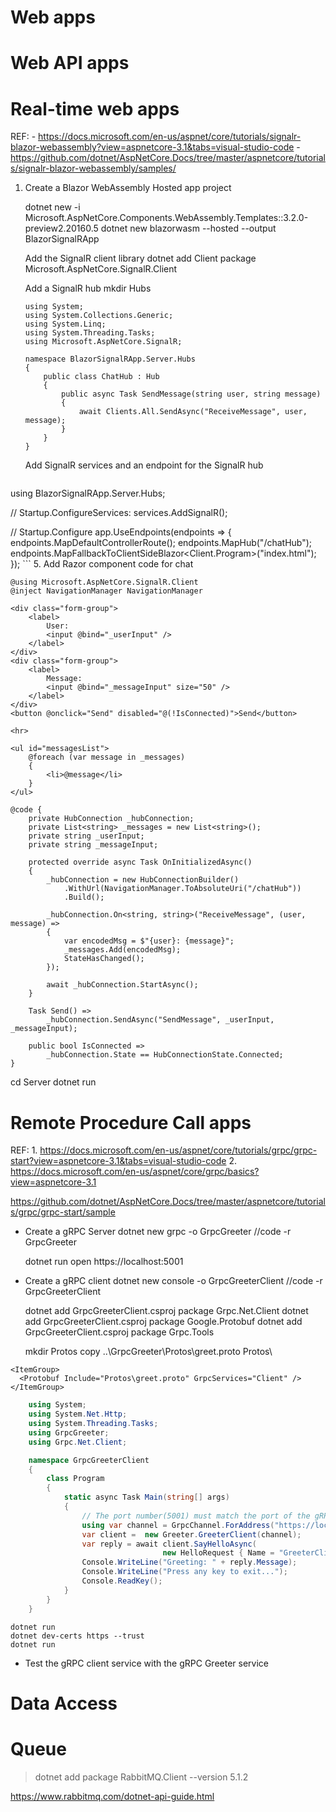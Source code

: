 # Web apps


# Web API apps


# Real-time web apps
REF:
	- https://docs.microsoft.com/en-us/aspnet/core/tutorials/signalr-blazor-webassembly?view=aspnetcore-3.1&tabs=visual-studio-code
	- https://github.com/dotnet/AspNetCore.Docs/tree/master/aspnetcore/tutorials/signalr-blazor-webassembly/samples/

1. Create a Blazor WebAssembly Hosted app project

	dotnet new -i Microsoft.AspNetCore.Components.WebAssembly.Templates::3.2.0-preview2.20160.5
	dotnet new blazorwasm --hosted --output BlazorSignalRApp
	
	Add the SignalR client library
	dotnet add Client package Microsoft.AspNetCore.SignalR.Client

	Add a SignalR hub
	mkdir Hubs
	```Hubs/ChatHub.cs):
	using System;
	using System.Collections.Generic;
	using System.Linq;
	using System.Threading.Tasks;
	using Microsoft.AspNetCore.SignalR;

	namespace BlazorSignalRApp.Server.Hubs
	{
		public class ChatHub : Hub
		{
			public async Task SendMessage(string user, string message)
			{
				await Clients.All.SendAsync("ReceiveMessage", user, message);
			}
		}
	}
	```

	Add SignalR services and an endpoint for the SignalR hub
	```Startup.cs 
using BlazorSignalRApp.Server.Hubs;

// Startup.ConfigureServices:
services.AddSignalR();

// Startup.Configure
app.UseEndpoints(endpoints =>
{
    endpoints.MapDefaultControllerRoute();
    endpoints.MapHub<ChatHub>("/chatHub");
    endpoints.MapFallbackToClientSideBlazor<Client.Program>("index.html");
});
	```
5. Add Razor component code for chat
```Pages/Index.razor
@using Microsoft.AspNetCore.SignalR.Client
@inject NavigationManager NavigationManager

<div class="form-group">
    <label>
        User:
        <input @bind="_userInput" />
    </label>
</div>
<div class="form-group">
    <label>
        Message:
        <input @bind="_messageInput" size="50" />
    </label>
</div>
<button @onclick="Send" disabled="@(!IsConnected)">Send</button>

<hr>

<ul id="messagesList">
    @foreach (var message in _messages)
    {
        <li>@message</li>
    }
</ul>

@code {
    private HubConnection _hubConnection;
    private List<string> _messages = new List<string>();
    private string _userInput;
    private string _messageInput;

    protected override async Task OnInitializedAsync()
    {
        _hubConnection = new HubConnectionBuilder()
            .WithUrl(NavigationManager.ToAbsoluteUri("/chatHub"))
            .Build();

        _hubConnection.On<string, string>("ReceiveMessage", (user, message) =>
        {
            var encodedMsg = $"{user}: {message}";
            _messages.Add(encodedMsg);
            StateHasChanged();
        });

        await _hubConnection.StartAsync();
    }

    Task Send() =>
        _hubConnection.SendAsync("SendMessage", _userInput, _messageInput);

    public bool IsConnected =>
        _hubConnection.State == HubConnectionState.Connected;
}
```

cd Server
dotnet run




# Remote Procedure Call apps

REF:
	1. https://docs.microsoft.com/en-us/aspnet/core/tutorials/grpc/grpc-start?view=aspnetcore-3.1&tabs=visual-studio-code
	2. https://docs.microsoft.com/en-us/aspnet/core/grpc/basics?view=aspnetcore-3.1

https://github.com/dotnet/AspNetCore.Docs/tree/master/aspnetcore/tutorials/grpc/grpc-start/sample


- Create a gRPC Server
	dotnet new grpc -o GrpcGreeter
	//code -r GrpcGreeter

	dotnet run
	open https://localhost:5001

- Create a gRPC client
	dotnet new console -o GrpcGreeterClient
	//code -r GrpcGreeterClient

	dotnet add GrpcGreeterClient.csproj package Grpc.Net.Client
	dotnet add GrpcGreeterClient.csproj package Google.Protobuf
	dotnet add GrpcGreeterClient.csproj package Grpc.Tools

	mkdir Protos
	copy ..\GrpcGreeter\Protos\greet.proto Protos\


```GrpcGreeterClient.csproj
<ItemGroup>
  <Protobuf Include="Protos\greet.proto" GrpcServices="Client" />
</ItemGroup>
```

```Program.cs
	using System;
	using System.Net.Http;
	using System.Threading.Tasks;
	using GrpcGreeter;
	using Grpc.Net.Client;

	namespace GrpcGreeterClient
	{
		class Program
		{
			static async Task Main(string[] args)
			{
				// The port number(5001) must match the port of the gRPC server.
				using var channel = GrpcChannel.ForAddress("https://localhost:5001");
				var client =  new Greeter.GreeterClient(channel);
				var reply = await client.SayHelloAsync(
								  new HelloRequest { Name = "GreeterClient" });
				Console.WriteLine("Greeting: " + reply.Message);
				Console.WriteLine("Press any key to exit...");
				Console.ReadKey();
			}
		}
	}
```
	dotnet run
	dotnet dev-certs https --trust
	dotnet run



- Test the gRPC client service with the gRPC Greeter service


# Data Access



# Queue

> dotnet add package RabbitMQ.Client --version 5.1.2

https://www.rabbitmq.com/dotnet-api-guide.html
